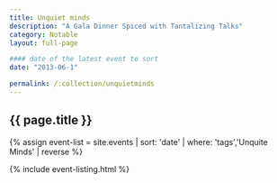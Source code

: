 ```yaml
---
title: Unquiet minds
description: "A Gala Dinner Spiced with Tantalizing Talks"
category: Notable
layout: full-page

#### date of the latest event to sort
date: "2013-06-1"

permalink: /:collection/unquietminds
---
```

<section id="main-content">
<div class="grid-container large">
<section class="heading">
<h2 class="underline">{{ page.title }}</h2>
</section>

<div class="events-card-list fade-out-siblings">
{% assign event-list = site.events | sort: 'date' | where: 'tags','Unquite Minds' | reverse %}

{% include event-listing.html %}
